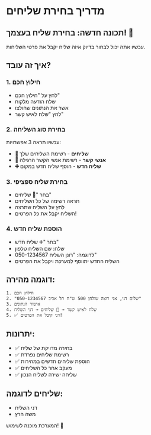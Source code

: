 # מדריך בחירת שליחים

## תכונה חדשה: בחירת שליח בעצמך! 🚚

עכשיו אתה יכול לבחור בדיוק איזה שליח יקבל את פרטי השליחות.

## איך זה עובד?

### 1. חילוץ חכם
- לחץ על "חילוץ חכם" 
- שלח הודעה מלקוח
- אשר את הנתונים שחולצו
- לחץ "שלח לאיש קשר"

### 2. בחירת סוג השליחה
עכשיו תראה 3 אפשרויות:
- **🚚 שליחים** - רשימת השליחים שלך
- **👥 אנשי קשר** - רשימת אנשי הקשר הרגילה  
- **➕ שליח חדש** - הוסף שליח חדש במקום

### 3. בחירת שליח ספציפי
- בחר "🚚 שליחים"
- תראה רשימה של כל השליחים
- לחץ על השליח שתרצה
- השליח יקבל את כל הפרטים!

### 4. הוספת שליח חדש
- בחר "➕ שליח חדש"
- שלח: שם השליח טלפון
- לדוגמה: "רונן השליח 050-1234567"
- השליח החדש יתווסף למערכת ויקבל את הפרטים

## דוגמה מהירה:
```
1. חילוץ חכם
2. "שלום דני, אני רוצה שולחן 500 ש"ח תל אביב 050-1234567"
3. אישור הנתונים
4. שלח לאיש קשר → 🚚 שליחים → דני השליח
5. ✅ דני קיבל את הפרטים!
```

## יתרונות:
- ✅ בחירה מדויקת של שליח
- ✅ רשימת שליחים נפרדת
- ✅ הוספת שליחים חדשים במהירות
- ✅ מעקב אחר כל השליחים
- ✅ שליחה ישירה לשליח הנכון

## שליחים לדוגמה:
- דני השליח
- משה הרץ

המערכת מוכנה לשימוש! 🎉